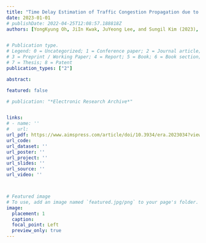 ```yaml
---
title: "Time Delay Estimation of Traffic Congestion Propagation due to Accidents based on Statistical Causality"
date: 2023-01-01
# publishDate: 2022-04-25T12:08:57.188818Z
authors: [YongKyung Oh, JiIn Kwak, JuYeong Lee, and Sungil Kim (2023), Electronic Research Archive]


# Publication type.
# Legend: 0 = Uncategorized; 1 = Conference paper; 2 = Journal article;
# 3 = Preprint / Working Paper; 4 = Report; 5 = Book; 6 = Book section;
# 7 = Thesis; 8 = Patent
publication_types: ["2"]

abstract: 

featured: false

# publication: "*Electronic Research Archive*"


links: 
# - name: ''
#   url: 
url_pdf: https://www.aimspress.com/article/doi/10.3934/era.2023034?viewType=HTML
url_code: 
url_dataset: ''
url_poster: ''
url_project: ''
url_slides: ''
url_source: ''
url_video: ''



# Featured image
# To use, add an image named `featured.jpg/png` to your page's folder. 
image:
  placement: 1
  caption: 
  focal_point: Left
  preview_only: true
---
```


